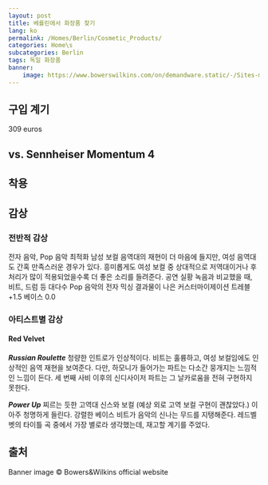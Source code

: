 ```yaml
---
layout: post
title: 베를린에서 화장품 찾기
lang: ko
permalink: /Homes/Berlin/Cosmetic_Products/
categories: Home\s
subcategories: Berlin
tags: 독일 화장품
banner:
    image: https://www.bowerswilkins.com/on/demandware.static/-/Sites-master-catalog-soundunited/default/dwf2c89100/bowers/Rich-Content/bw_px8_cancel_the_noise_desktop.jpg
---
```


## 구입 계기
309 euros

## vs. Sennheiser Momentum 4

## 착용

## 감상


### 전반적 감상
전자 음악, Pop 음악 최적화
남성 보컬 음역대의 재현이 더 마음에 들지만, 여성 음역대도 간혹 만족스러운 경우가 있다. 흥미롭게도 여성 보컬 중 상대적으로 저역대이거나 후처리가 많이 적용되었을수록 더 좋은 소리를 들려준다.
공연 실황 녹음과 비교했을 때, 비트, 드럼 등 대다수 Pop 음악의 전자 믹싱 결과물이 나은 
커스터마이제이션 트레블 +1.5 베이스 0.0

### 아티스트별 감상

#### Red Velvet
***Russian Roulette***  청량한 인트로가 인상적이다. 비트는 훌륭하고, 여성 보컬임에도 인상적인 음역 재현을 보여준다. 다만, 하모니가 들어가는 파트는 다소간 뭉개지는 느낌적인 느낌이 든다. 세 번째 사비 이후의 신디사이저 파트는 그 날카로움을 전혀 구현하지 못한다.

***Power Up***    찌르는 듯한 고역대 신스와 보컬 (예상 외로 고역 보컬 구현이 괜찮았다.) 이 아주 청명하게 들린다. 강렬한 베이스 비트가 음악의 신나는 무드를 지탱해준다. 레드벨벳의 타이틀 곡 중에서 가장 별로라 생각했는데, 재고할 계기를 주었다.

## 출처
Banner image © Bowers&Wilkins official website

